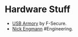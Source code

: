 # Hardware Stuff

- [USB Armory](https://github.com/usbarmory/usbarmory) by F-Secure.
- [Nick Engmann](https://nickengmann.com/) #Engineering.
